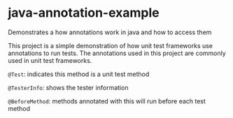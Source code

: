 # java-annotation-example
Demonstrates a how annotations work in java and how to access them

This project is a simple demonstration of how unit test frameworks use annotations to run tests. The annotations used
in this project are commonly used in unit test frameworks.

`@Test`: indicates this method is a unit test method

`@TesterInfo`: shows the tester information

`@BeforeMethod`: methods annotated with this will run before each test method
